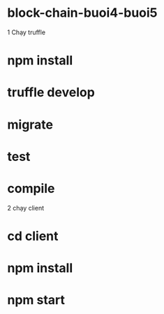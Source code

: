 # block-chain-buoi4-buoi5
1 Chạy truffle
# npm install
# truffle develop
# migrate
# test
# compile
2 chạy client
# cd client
# npm install
# npm start
